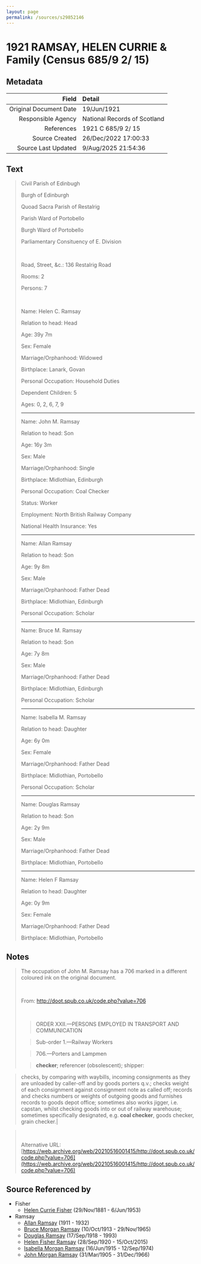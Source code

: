 ```yaml
---
layout: page
permalink: /sources/s29852146
---
```


# 1921 RAMSAY, HELEN CURRIE & Family (Census 685/9 2/ 15)

## Metadata

Field | Detail
---:|:---
Original Document Date | 19/Jun/1921
Responsible Agency | National Records of Scotland
References | 1921 C 685/9 2/ 15
Source Created | 26/Dec/2022 17:00:33
Source Last Updated | 9/Aug/2025 21:54:36

## Text

> Civil Parish of Edinbugh
>
> Burgh of Edinburgh
>
> Quoad Sacra Parish of Restalrig
>
> Parish Ward of Portobello
>
> Burgh Ward of Portobello
>
> Parliamentary Consituency of E. Division
>
> <br/>
>
> Road, Street, &c.: 136 Restalrig Road
>
> Rooms: 2
>
> Persons: 7
>
> <br/>
>
> Name: Helen C. Ramsay
>
> Relation to head: Head
>
> Age: 39y 7m
>
> Sex: Female
>
> Marriage/Orphanhood: Widowed
>
> Birthplace: Lanark, Govan
>
> Personal Occupation: Household Duties
>
> Dependent Children: 5
>
> Ages: 0, 2, 6, 7, 9
>
> ---
>
> Name: John M. Ramsay
>
> Relation to head: Son
>
> Age: 16y 3m
>
> Sex: Male
>
> Marriage/Orphanhood: Single
>
> Birthplace: Midlothian, Edinburgh
>
> Personal Occupation: Coal Checker
>
> Status: Worker
>
> Employment: North British Railway Company
>
> National Health Insurance: Yes
>
> ---
>
> Name: Allan Ramsay
>
> Relation to head: Son
>
> Age: 9y 8m
>
> Sex: Male
>
> Marriage/Orphanhood: Father Dead
>
> Birthplace: Midlothian, Edinburgh
>
> Personal Occupation: Scholar
>
> ---
>
> Name: Bruce M. Ramsay
>
> Relation to head: Son
>
> Age: 7y 8m
>
> Sex: Male
>
> Marriage/Orphanhood: Father Dead
>
> Birthplace: Midlothian, Edinburgh
>
> Personal Occupation: Scholar
>
> ---
>
> Name: Isabella M. Ramsay
>
> Relation to head: Daughter
>
> Age: 6y 0m
>
> Sex: Female
>
> Marriage/Orphanhood: Father Dead
>
> Birthplace: Midlothian, Portobello
>
> Personal Occupation: Scholar
>
> ---
>
> Name: Douglas Ramsay
>
> Relation to head: Son
>
> Age: 2y 9m
>
> Sex: Male
>
> Marriage/Orphanhood: Father Dead
>
> Birthplace: Midlothian, Portobello
>
> ---
>
> Name: Helen F Ramsay
>
> Relation to head: Daughter
>
> Age: 0y 9m
>
> Sex: Female
>
> Marriage/Orphanhood: Father Dead
>
> Birthplace: Midlothian, Portobello
>

## Notes

> The occupation of John M. Ramsay has a 706 marked in a different coloured ink on the original document.
>
> <br/>
>
> From: http://doot.spub.co.uk/code.php?value=706
>
> <br/>
>
> > ORDER XXII.—PERSONS EMPLOYED IN TRANSPORT AND COMMUNICATION
>
> > Sub-order 1.—Railway Workers
>
> > 706.—Porters and Lampmen
>
> > 
>
> > **checker**; referencer (obsolescent); shipper:
>

> checks, by comparing with waybills, incoming consignments as they are unloaded by caller-off and by goods porters q.v.; checks weight of each consignment against consignment note as called off; records and checks numbers or weights of outgoing goods and furnishes records to goods depot office; sometimes also works jigger, i.e. capstan, whilst checking goods into or out of railway warehouse; sometimes specifically designated, e.g. **coal checker**, goods checker, grain checker.|

> <br/>
>
> Alternative URL: [https://web.archive.org/web/20210516001415/http://doot.spub.co.uk/code.php?value=706](https://web.archive.org/web/20210516001415/http://doot.spub.co.uk/code.php?value=706)
>


## Source Referenced by

* Fisher
  * [Helen Currie Fisher](../people/@18426904@-helen-currie-fisher-b1881-11-29-d1953-6-6.md) (29/Nov/1881 - 6/Jun/1953)
* Ramsay
  * [Allan Ramsay](../people/@62219744@-allan-ramsay-b1911-d1932.md) (1911 - 1932)
  * [Bruce Morgan Ramsay](../people/@49046148@-bruce-morgan-ramsay-b1913-10-10-d1965-11-29.md) (10/Oct/1913 - 29/Nov/1965)
  * [Douglas Ramsay](../people/@12977578@-douglas-ramsay-b1918-9-17-d1993.md) (17/Sep/1918 - 1993)
  * [Helen Fisher Ramsay](../people/@34267190@-helen-fisher-ramsay-b1920-9-28-d2015-10-15.md) (28/Sep/1920 - 15/Oct/2015)
  * [Isabella Morgan Ramsay](../people/@80504300@-isabella-morgan-ramsay-b1915-6-16-d1974-9-12.md) (16/Jun/1915 - 12/Sep/1974)
  * [John Morgan Ramsay](../people/@55070438@-john-morgan-ramsay-b1905-3-31-d1966-12-31.md) (31/Mar/1905 - 31/Dec/1966)
